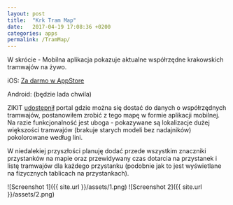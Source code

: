 ```yaml
---
layout: post
title:  "Krk Tram Map"
date:   2017-04-19 17:08:36 +0200
categories: apps
permalink: /TramMap/
---
```


W skrócie - Mobilna aplikacja pokazuje aktualne współrzędne krakowskich tramwajów na żywo.

iOS: [Za darmo w AppStore](https://itunes.apple.com/us/app/kraków-tramwaje-na-żywo/id1228162066?l=pl&ls=1&mt=8)

Android: (będzie lada chwila)

ZIKIT [udostępnił](http://www.ttss.krakow.pl/internetservice/) portal gdzie można się dostać do danych o współrzędnych tramwajów, postanowiłem zrobić z tego mapę w formie aplikacji mobilnej. Na razie funkcjonalność jest uboga - pokazywane są lokalizacje dużej większości tramwajów (brakuje starych modeli bez nadajników) pokolorowane według lini.

W niedalekiej przyszłości planuję dodać przede wszystkim znaczniki przystanków na mapie oraz przewidywany czas dotarcia na przystanek i listę tramwajów dla każdego przystanku (podobnie jak to jest wyświetlane na fizycznych tablicach na przystankach). 




![Screenshot 1]({{ site.url }}/assets/1.png)
![Screenshot 2]({{ site.url }}/assets/2.png)